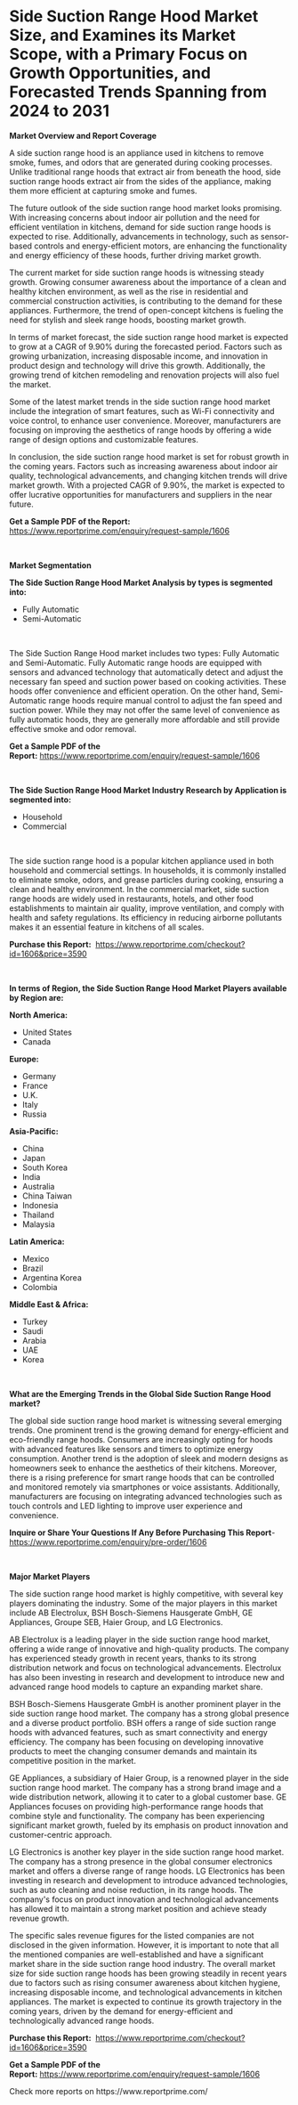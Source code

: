 <p><h1>Side Suction Range Hood Market Size, and Examines its Market Scope, with a Primary Focus on Growth Opportunities, and Forecasted Trends Spanning from 2024 to 2031</h1></p><p><strong>Market Overview and Report Coverage</strong></p>
<p><p>A side suction range hood is an appliance used in kitchens to remove smoke, fumes, and odors that are generated during cooking processes. Unlike traditional range hoods that extract air from beneath the hood, side suction range hoods extract air from the sides of the appliance, making them more efficient at capturing smoke and fumes.</p><p>The future outlook of the side suction range hood market looks promising. With increasing concerns about indoor air pollution and the need for efficient ventilation in kitchens, demand for side suction range hoods is expected to rise. Additionally, advancements in technology, such as sensor-based controls and energy-efficient motors, are enhancing the functionality and energy efficiency of these hoods, further driving market growth.</p><p>The current market for side suction range hoods is witnessing steady growth. Growing consumer awareness about the importance of a clean and healthy kitchen environment, as well as the rise in residential and commercial construction activities, is contributing to the demand for these appliances. Furthermore, the trend of open-concept kitchens is fueling the need for stylish and sleek range hoods, boosting market growth.</p><p>In terms of market forecast, the side suction range hood market is expected to grow at a CAGR of 9.90% during the forecasted period. Factors such as growing urbanization, increasing disposable income, and innovation in product design and technology will drive this growth. Additionally, the growing trend of kitchen remodeling and renovation projects will also fuel the market.</p><p>Some of the latest market trends in the side suction range hood market include the integration of smart features, such as Wi-Fi connectivity and voice control, to enhance user convenience. Moreover, manufacturers are focusing on improving the aesthetics of range hoods by offering a wide range of design options and customizable features.</p><p>In conclusion, the side suction range hood market is set for robust growth in the coming years. Factors such as increasing awareness about indoor air quality, technological advancements, and changing kitchen trends will drive market growth. With a projected CAGR of 9.90%, the market is expected to offer lucrative opportunities for manufacturers and suppliers in the near future.</p></p>
<p><strong>Get a Sample PDF of the Report:</strong> <a href="https://www.reportprime.com/enquiry/request-sample/1606">https://www.reportprime.com/enquiry/request-sample/1606</a></p>
<p>&nbsp;</p>
<p><strong>Market Segmentation</strong></p>
<p><strong>The Side Suction Range Hood Market Analysis by types is segmented into:</strong></p>
<p><ul><li>Fully Automatic</li><li>Semi-Automatic</li></ul></p>
<p>&nbsp;</p>
<p><p>The Side Suction Range Hood market includes two types: Fully Automatic and Semi-Automatic. Fully Automatic range hoods are equipped with sensors and advanced technology that automatically detect and adjust the necessary fan speed and suction power based on cooking activities. These hoods offer convenience and efficient operation. On the other hand, Semi-Automatic range hoods require manual control to adjust the fan speed and suction power. While they may not offer the same level of convenience as fully automatic hoods, they are generally more affordable and still provide effective smoke and odor removal.</p></p>
<p><strong>Get a Sample PDF of the Report:</strong>&nbsp;<a href="https://www.reportprime.com/enquiry/request-sample/1606">https://www.reportprime.com/enquiry/request-sample/1606</a></p>
<p>&nbsp;</p>
<p><strong>The Side Suction Range Hood Market Industry Research by Application is segmented into:</strong></p>
<p><ul><li>Household</li><li>Commercial</li></ul></p>
<p>&nbsp;</p>
<p><p>The side suction range hood is a popular kitchen appliance used in both household and commercial settings. In households, it is commonly installed to eliminate smoke, odors, and grease particles during cooking, ensuring a clean and healthy environment. In the commercial market, side suction range hoods are widely used in restaurants, hotels, and other food establishments to maintain air quality, improve ventilation, and comply with health and safety regulations. Its efficiency in reducing airborne pollutants makes it an essential feature in kitchens of all scales.</p></p>
<p><strong>Purchase this Report:</strong>&nbsp; <a href="https://www.reportprime.com/checkout?id=1606&price=3590">https://www.reportprime.com/checkout?id=1606&price=3590</a></p>
<p>&nbsp;</p>
<p><strong>In terms of Region, the Side Suction Range Hood Market Players available by Region are:</strong></p>
<p>
    <p> <strong> North America: </strong>
        <ul>
            <li>United States</li>
            <li>Canada</li>
        </ul>
        </p> 
    <p> <strong> Europe: </strong>
        <ul>
            <li>Germany</li>
            <li>France</li>
            <li>U.K.</li>
            <li>Italy</li>
            <li>Russia</li>
        </ul>
        </p> 
    <p> <strong> Asia-Pacific: </strong>
        <ul>
            <li>China</li>
            <li>Japan</li>
            <li>South Korea</li>
            <li>India</li>
            <li>Australia</li>
            <li>China Taiwan</li>
            <li>Indonesia</li>
            <li>Thailand</li>
            <li>Malaysia</li>
        </ul>
        </p> 
    <p> <strong> Latin America: </strong>
        <ul>
            <li>Mexico</li>
            <li>Brazil</li>
            <li>Argentina Korea</li>
            <li>Colombia</li>
        </ul>
        </p> 
    <p> <strong> Middle East & Africa: </strong>
        <ul>
            <li>Turkey</li>
            <li>Saudi</li>
            <li>Arabia</li>
            <li>UAE</li>
            <li>Korea</li>
        </ul>
    </p>
    </p>
<p>&nbsp;</p>
<p><strong>What are the Emerging Trends in the Global Side Suction Range Hood market?</strong></p>
<p><p>The global side suction range hood market is witnessing several emerging trends. One prominent trend is the growing demand for energy-efficient and eco-friendly range hoods. Consumers are increasingly opting for hoods with advanced features like sensors and timers to optimize energy consumption. Another trend is the adoption of sleek and modern designs as homeowners seek to enhance the aesthetics of their kitchens. Moreover, there is a rising preference for smart range hoods that can be controlled and monitored remotely via smartphones or voice assistants. Additionally, manufacturers are focusing on integrating advanced technologies such as touch controls and LED lighting to improve user experience and convenience.</p></p>
<p><strong>Inquire or Share Your Questions If Any Before Purchasing This Report</strong>- <a href="https://www.reportprime.com/enquiry/pre-order/1606">https://www.reportprime.com/enquiry/pre-order/1606</a></p>
<p>&nbsp;</p>
<p><strong>Major Market Players</strong></p>
<p><p>The side suction range hood market is highly competitive, with several key players dominating the industry. Some of the major players in this market include AB Electrolux, BSH Bosch-Siemens Hausgerate GmbH, GE Appliances, Groupe SEB, Haier Group, and LG Electronics.</p><p>AB Electrolux is a leading player in the side suction range hood market, offering a wide range of innovative and high-quality products. The company has experienced steady growth in recent years, thanks to its strong distribution network and focus on technological advancements. Electrolux has also been investing in research and development to introduce new and advanced range hood models to capture an expanding market share.</p><p>BSH Bosch-Siemens Hausgerate GmbH is another prominent player in the side suction range hood market. The company has a strong global presence and a diverse product portfolio. BSH offers a range of side suction range hoods with advanced features, such as smart connectivity and energy efficiency. The company has been focusing on developing innovative products to meet the changing consumer demands and maintain its competitive position in the market.</p><p>GE Appliances, a subsidiary of Haier Group, is a renowned player in the side suction range hood market. The company has a strong brand image and a wide distribution network, allowing it to cater to a global customer base. GE Appliances focuses on providing high-performance range hoods that combine style and functionality. The company has been experiencing significant market growth, fueled by its emphasis on product innovation and customer-centric approach.</p><p>LG Electronics is another key player in the side suction range hood market. The company has a strong presence in the global consumer electronics market and offers a diverse range of range hoods. LG Electronics has been investing in research and development to introduce advanced technologies, such as auto cleaning and noise reduction, in its range hoods. The company's focus on product innovation and technological advancements has allowed it to maintain a strong market position and achieve steady revenue growth.</p><p>The specific sales revenue figures for the listed companies are not disclosed in the given information. However, it is important to note that all the mentioned companies are well-established and have a significant market share in the side suction range hood industry. The overall market size for side suction range hoods has been growing steadily in recent years due to factors such as rising consumer awareness about kitchen hygiene, increasing disposable income, and technological advancements in kitchen appliances. The market is expected to continue its growth trajectory in the coming years, driven by the demand for energy-efficient and technologically advanced range hoods.</p></p>
<p><strong>Purchase this Report:</strong>&nbsp;&nbsp;<a href="https://www.reportprime.com/checkout?id=1606&price=3590">https://www.reportprime.com/checkout?id=1606&price=3590</a></p>
<p></p>
<p><strong>Get a Sample PDF of the Report:</strong>&nbsp;<a href="https://www.reportprime.com/enquiry/request-sample/1606">https://www.reportprime.com/enquiry/request-sample/1606</a></p>
<p>Check more reports on https://www.reportprime.com/</p>